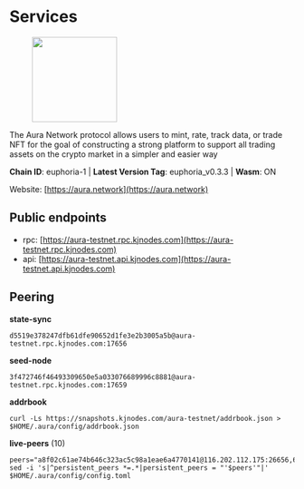 # Services

<figure><img src="https://raw.githubusercontent.com/kj89/testnet_manuals/main/pingpub/logos/aura.png" width="150" alt=""><figcaption></figcaption></figure>

The Aura Network protocol allows users to mint, rate, track data,  or trade NFT for the goal of constructing a strong platform to  support all trading assets on the crypto market in a simpler and easier way

**Chain ID**: euphoria-1 | **Latest Version Tag**: euphoria_v0.3.3 | **Wasm**: ON

Website: [https://aura.network](https://aura.network)


## Public endpoints

* rpc: [https://aura-testnet.rpc.kjnodes.com](https://aura-testnet.rpc.kjnodes.com)
* api: [https://aura-testnet.api.kjnodes.com](https://aura-testnet.api.kjnodes.com)

## Peering

**state-sync**

```
d5519e378247dfb61dfe90652d1fe3e2b3005a5b@aura-testnet.rpc.kjnodes.com:17656
```

**seed-node**

```
3f472746f46493309650e5a033076689996c8881@aura-testnet.rpc.kjnodes.com:17659
```

**addrbook**
```
curl -Ls https://snapshots.kjnodes.com/aura-testnet/addrbook.json > $HOME/.aura/config/addrbook.json
```

**live-peers** (10)
```
peers="a8f02c61ae74b646c323ac5c98a1eae6a4770141@116.202.112.175:26656,64fdaa6da59901793beda215679ac2a6549b46b4@144.91.122.166:26656,c53157159e7cea010b86e44786831f792d852e1f@135.181.72.187:11024,679b953c7f95ca4445e9284a2ecdcf58360ccc76@38.242.215.194:26656,2e1407476ad3566eb11ac92ad1df4782c7ba83dd@18.143.61.108:26656,e874935eee84c8313dbb52ba497aed2d8d1f1245@65.108.237.231:27656,3d6b07bdb11754c8c8512525dac109d8bdee3857@65.21.53.39:56656,465b0a11c7ec9433f64758e0613361ebb4a5ce6e@213.133.102.206:20356,fdcc8f1ca406213d79947c5f38920a085ed90c0f@144.202.72.17:26636,ca62e050be3c2e688c367e373523ded011dec278@135.181.5.47:20356"
sed -i 's|^persistent_peers *=.*|persistent_peers = "'$peers'"|' $HOME/.aura/config/config.toml
```
